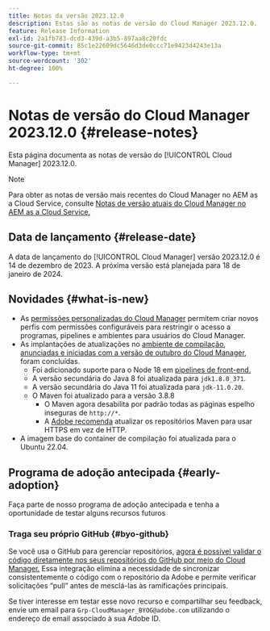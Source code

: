 ```yaml
---
title: Notas da versão 2023.12.0
description: Estas são as notas de versão do Cloud Manager 2023.12.0.
feature: Release Information
exl-id: 2a1fb783-dcd3-439d-a3b5-897aa8c20fdc
source-git-commit: 85c1e22609dc5646d3de0ccc71e9423d4243e13a
workflow-type: tm+mt
source-wordcount: '302'
ht-degree: 100%

---
```


# Notas de versão do Cloud Manager 2023.12.0 {#release-notes}

Esta página documenta as notas de versão do [!UICONTROL Cloud Manager] 2023.12.0.

>[!NOTE]
>
>Para obter as notas de versão mais recentes do Cloud Manager no AEM as a Cloud Service, consulte [Notas de versão atuais do Cloud Manager no AEM as a Cloud Service.](https://experienceleague.adobe.com/docs/experience-manager-cloud-service/content/implementing/using-cloud-manager/release-notes-cloud-manager/release-notes-cm-current.html)

## Data de lançamento {#release-date}

A data de lançamento do [!UICONTROL Cloud Manager] versão 2023.12.0 é 14 de dezembro de 2023. A próxima versão está planejada para 18 de janeiro de 2024.

## Novidades {#what-is-new}

* As [permissões personalizadas do Cloud Manager](/help/using/custom-permissions.md) permitem criar novos perfis com permissões configuráveis para restringir o acesso a programas, pipelines e ambientes para usuários do Cloud Manager.
* As implantações de atualizações no [ambiente de compilação](/help/getting-started/build-environment.md), [anunciadas e iniciadas com a versão de outubro do Cloud Manager](/help/release-notes/2023/2023-10-0.md), foram concluídas.
   * Foi adicionado suporte para o Node 18 em [pipelines de front-end.](/help/overview/ci-cd-pipelines.md)
   * A versão secundária do Java 8 foi atualizada para `jdk1.8.0_371`.
   * A versão secundária do Java 11 foi atualizada para `jdk-11.0.20`.
   * O Maven foi atualizado para a versão 3.8.8
      * O Maven agora desabilita por padrão todas as páginas espelho inseguras de `http://*`.
      * A [Adobe recomenda](/help/getting-started/build-environment.md#https-maven) atualizar os repositórios Maven para usar HTTPS em vez de HTTP.
* A imagem base do container de compilação foi atualizada para o Ubuntu 22.04.

## Programa de adoção antecipada {#early-adoption}

Faça parte de nosso programa de adoção antecipada e tenha a oportunidade de testar alguns recursos futuros

### Traga seu próprio GitHub {#byo-github}

Se você usa o GitHub para gerenciar repositórios, [agora é possível validar o código diretamente nos seus repositórios do GitHub por meio do Cloud Manager.](/help/managing-code/private-repositories.md) Essa integração elimina a necessidade de sincronizar consistentemente o código com o repositório da Adobe e permite verificar solicitações “pull” antes de mesclá-las às ramificações principais.

Se tiver interesse em testar esse novo recurso e compartilhar seu feedback, envie um email para `Grp-CloudManager_BYOG@adobe.com` utilizando o endereço de email associado à sua Adobe ID.

